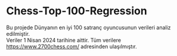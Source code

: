 # Chess-Top-100-Regression
Bu projede Dünyanın en iyi 100 satranç oyuncusunun verileri analiz edilmiştir.		
Veriler 1 Nisan 2024 tarihine aittir.
Tüm verilere https://www.2700chess.com/ adresinden ulaşılmıştır.
